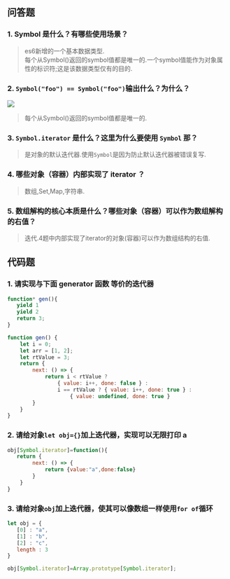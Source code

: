## 问答题    
### 1. Symbol 是什么？有哪些使用场景？
>es6新增的一个基本数据类型.  
每个从Symbol()返回的symbol值都是唯一的.一个symbol值能作为对象属性的标识符;这是该数据类型仅有的目的.

### 2. `Symbol("foo") == Symbol("foo")`输出什么？为什么？  
![](https://work.mafengshe.com/static/upload/article/pic1569142712663.jpg)

>每个从Symbol()返回的symbol值都是唯一的.

### 3. `Symbol.iterator` 是什么？这里为什么要使用 `Symbol` 那？
>是对象的默认迭代器.使用`Symbol`是因为防止默认迭代器被错误复写.

### 4. 哪些对象（容器）内部实现了 iterator ？
>数组,Set,Map,字符串.

### 5. 数组解构的核心本质是什么？哪些对象（容器）可以作为数组解构的右值？
>迭代.4题中内部实现了iterator的对象(容器)可以作为数组结构的右值.

## 代码题
### 1. 请实现与下面 generator 函数 等价的迭代器
```js
function* gen(){
   yield 1
   yield 2
   return 3;
}
```

```js
function gen() {
    let i = 0;
    let arr = [1, 2];
    let rtValue = 3;
    return {
        next: () => {
            return i < rtValue ?
                { value: i++, done: false } :
                i == rtValue ? { value: i++, done: true } :
                    { value: undefined, done: true }
        }
    }
}
```

### 2. 请给对象`let obj={}`加上迭代器，实现可以无限打印 a
```js
obj[Symbol.iterator]=function(){
   return {
        next: () => {
            return {value:"a",done:false}
        }
    }
}
```

### 3. 请给对象`obj`加上迭代器，使其可以像数组一样使用`for of`循环
```js
let obj = {
   [0] : "a",
   [1] : "b",
   [2] : "c",
   length : 3
}
```

```js
obj[Symbol.iterator]=Array.prototype[Symbol.iterator];
```
